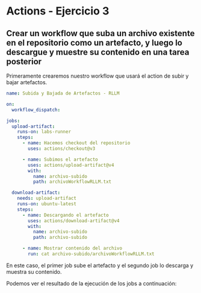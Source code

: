 # Actions - Ejercicio 3

## Crear un workflow que suba un archivo existente en el repositorio como un artefacto, y luego lo descargue y muestre su contenido en una tarea posterior

Primeramente crearemos nuestro workflow que usará el action de subir y bajar artefactos. 

```yaml
name: Subida y Bajada de Artefactos - RLLM

on:
  workflow_dispatch:

jobs:
  upload-artifact:
    runs-on: labs-runner
    steps:
      - name: Hacemos checkout del repositorio
        uses: actions/checkout@v3

      - name: Subimos el artefacto
        uses: actions/upload-artifact@v4
        with:
          name: archivo-subido
          path: archivoWorkflowRLLM.txt

  download-artifact:
    needs: upload-artifact
    runs-on: ubuntu-latest
    steps:
      - name: Descargando el artefacto
        uses: actions/download-artifact@v4
        with:
          name: archivo-subido
          path: archivo-subido

      - name: Mostrar contenido del archivo
        run: cat archivo-subido/archivoWorkflowRLLM.txt
```

En este caso, el primer job sube el artefacto y el segundo job lo descarga y muestra su contenido.

Podemos ver el resultado de la ejecución de los jobs a continuación:

